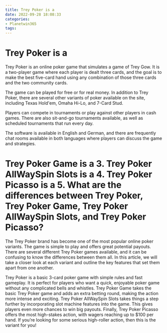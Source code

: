 ```yaml
---
title: Trey Poker is a 
date: 2022-09-28 18:08:33
categories:
- Planetwin365
tags:
---
```



#  Trey Poker is a 

Trey Poker is an online poker game that simulates a game of Trey Gow. It is a two-player game where each player is dealt three cards, and the goal is to make the best five-card hand using any combination of those three cards and the two community cards.

The game can be played for free or for real money. In addition to Trey Poker, there are several other variants of poker available on the site, including Texas Hold'em, Omaha Hi-Lo, and 7-Card Stud.

Players can compete in tournaments or play against other players in cash games. There are also sit-and-go tournaments available, as well as scheduled tournaments that run every day.

The software is available in English and German, and there are frequently chat rooms available in both languages where players can discuss the game and strategies.

#  Trey Poker Game is a 3. Trey Poker AllWaySpin Slots is a 4. Trey Poker Picasso is a 5. What are the differences between Trey Poker, Trey Poker Game, Trey Poker AllWaySpin Slots, and Trey Poker Picasso?

The Trey Poker brand has become one of the most popular online poker variants. The game is simple to play and offers great potential payouts. There are several different Trey Poker games available, and it can be confusing to know the differences between them all. In this article, we will take a closer look at each variant and outline the key features that set them apart from one another.

Trey Poker is a basic 3-card poker game with simple rules and fast gameplay. It is perfect for players who want a quick, enjoyable poker game without any complicated bells and whistles. Trey Poker Game takes the basic Trey Poker game and adds an extra betting round, making the action more intense and exciting. Trey Poker AllWaySpin Slots takes things a step further by incorporating slot machine features into the game. This gives players even more chances to win big payouts. Finally, Trey Poker Picasso offers the most high-stakes action, with wagers reaching up to $100 per hand. If you’re looking for some serious high-roller action, then this is the variant for you!